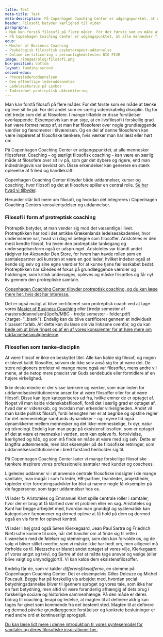 ```yaml
---
title: Test
meta-title: Test
meta-description: På Copenhagen Coaching Center er udgangspunktet, at alle mennesker filosoferer. Coaching – og særligt filosofisk coaching - kan være en særlig måde at filosofere over sit liv på, som gør det dybere og rigere, end man indledningsvis var bevidst om. Disse erkendelser kan generere en stærk oplevelse af frihed og handlekraft. 
header: Filosofi betyder kærlighed til viden
paragraphs:
- Man kan forstå filosofi på flere måder. For det første som en måde at tænke og leve sit liv på. For det andet som en særlig videnskabelig disciplin. Og for det tredje som det at filosofere. I mange tilfælde er disse forståelser overlappende. Eksempelvis kan man sige, at en livsfilosofi i forskellig grad kan være formet netop af, at man har filosoferet over nogle grundlæggende værdier og fænomener i tilværelsen. Og en del af denne filosoferen kan være inspireret af filosofiske tænkere, hvis værker man har læst eller hørt om.
- På Copenhagen Coaching Center er udgangspunktet, at alle mennesker filosoferer. Coaching – og særligt filosofisk coaching - kan være en særlig måde at filosofere over sit liv på, som gør det dybere og rigere, end man indledningsvis var bevidst om. Disse erkendelser kan generere en stærk oplevelse af frihed og handlekraft.
edus:
- Master of Business Coaching
- Psykologisk filosofisk psykoterapeut-uddannelse
- Online certificering i personlighedstesten BIG FIVE
image: /images/blog/filosofi.png
box-position: bottom
layout: landing-second
second-edus:
- Proceslederuddannelsen
- Den offentlige lederuddannelse
- Ledelseskursus på Lesbos
- Individuel protreptisk akkreditering
---
```


Man kan forstå filosofi på flere måder. For det første som en måde at tænke og leve sit liv på. For det andet som en særlig videnskabelig disciplin. Og for det tredje som det at filosofere. I mange tilfælde er disse forståelser overlappende. Eksempelvis kan man sige, at en livsfilosofi i forskellig grad kan være formet netop af, at man har filosoferet over nogle grundlæggende værdier og fænomener i tilværelsen. Og en del af denne filosoferen kan være inspireret af filosofiske tænkere, hvis værker man har læst eller hørt om.

På Copenhagen Coaching Center er udgangspunktet, at alle mennesker filosoferer. Coaching – og særligt filosofisk coaching - kan være en særlig måde at filosofere over sit liv på, som gør det dybere og rigere, end man indledningsvis var bevidst om. Disse erkendelser kan generere en stærk oplevelse af frihed og handlekraft.

Copenhagen Coaching Center tilbyder både uddannelser, kurser og coaching, hvor filosofi og det at filosofere spiller en central rolle. <ins>[Se her hvad vi tilbyder](/)</ins>.

Herunder står lidt mere om filosofi, og hvordan det integreres i Copenhagen Coaching Centers konsulentydelser og uddannelser.

### Filosofi i form af protreptisk coaching

Protreptik betyder, at man vender sig mod det væsentlige i livet. Protreptikken har rod i det antikke Grækenlands ledelsesakademier, hvor underviserne var, hvad vi i dag vil betegne som filosoffer. Aristoteles er den mest kendte filosof, fra hvem den protreptiske tankegang og undersøgelsesform også er udsprunget. Aristoteles var blandt andet rådgiver for Alexander Den Store, for hvem han havde rollen som en samtalepartner udi kunsten at være en god leder, hvilket indebar også at kende sig selv og sine egne værdier for at kunne tjene fællesskabet bedst. Protreptikken har således et fokus på grundlæggende værdier og holdninger, som kritisk undersøges, opleves og måske frisættes og får nyt liv gennem den protreptiske samtale.

<ins>[Copenhagen Coaching Center tilbyder protreptisk coaching, og du kan læse mere her, hvis det har interesse](/coaching-service/#Protreptiskesamtaler/).</ins>

Det er også muligt at blive certificeret som protreptisk coach ved at tage vores <ins>[Master of Business Coaching](/academy/master-of-business-coaching/)</ins> eller [tredje semester af masteruddannelsen](/pdfs/MBC - tredje semester - folder.pdf){:target="_blank"}. Endelig kan du blive certificeret gennem et individuelt tilpasset forløb. Alt dette kan du læse om via linksene ovenfor, og du kan <ins>[bede om at blive ringet op af en af vores konsulenter for at høre mere om uddannelsesmulighederne](#bliv-ringet-op)</ins>.

### Filosofien som tænke-disciplin

At være filosof er ikke en beskyttet titel. Alle kan kalde sig filosof, og nogen er blevet kaldt filosoffer, selvom de ikke selv anså sig for at være det. De store religioners profeter vil mange mene også var filosoffer, mens andre vil mene, at de netop mere præcist var Guds sendebude eller formidlere af en højere virkelighed.  

Ikke desto mindre er der visse tænkere og værker, som man inden for uddannelsesinstitutionerne anser for at være filosoffer eller for at være filosofi. Disse kan igen kategoriseres ud fra, hvilke emner de er optaget af. Noget vil man kalde videnskabsfilosofi, fordi det i særlig grad er optaget af, hvad der er videnskab, og hvordan man erkender virkeligheden. Andet vil man kalde politisk filosofi, fordi hensigten her er at begribe og opstille regler for det menneskelige samfunds dynamikker – og i nyere tid også dynamikkerne mellem mennesker og det ikke-menneskelige, fx dyr, natur og teknologi. Endelig kan man pege på eksistensfilosofien, som er optaget af det at være et menneske i verden, som kan opleve fx. fortvivlelse, kærlighed og håb, og som må finde en måde at være med sig selv. Dette er langtfra udtømmende, men blot eksempler på de filosofiske retninger, som uddannelsesinstitutionerne i bred forstand henholder sig til.  

På Copenhagen Coaching Center lader vi mange forskellige filosofiske tænkere inspirere vores professionelle samtaler med kunder og coachees.

Ligeledes uddanner vi i at anvende centrale filosofiske indsigter i de mange samtaler, man indgår i som fx leder, HR-partner, teamleder, projektleder, topleder eller forretningsudvikler for blot at nævne nogle få eksempler på de fagpersoner, som tager uddannelser hos os.

Vi lader fx Aristoteles og Emmanuel Kant spille centrale roller i samtaler, hvor der er brug at få klarhed over et problem eller en sag. Aristoteles og Kant har begge arbejdet med, hvordan man grundigt og systematisk kan kategorisere fænomener og derved opleve at få hold på dem og dermed også en vis form for oplevet kontrol.

Vi lader i høj grad også Søren Kierkegaard, Jean Paul Sartre og Friedrich Nietzsche komme til orde, når det handler om at finde sig til rette i tilværelsen med de følelser og stemninger, som den kan forvolde os, og de valg vi bliver stillet overfor, som vi måske ikke har bedt om, men alligevel må forholde os til. Nietzsche er blandt andet optaget af vores vilje, Kierkegaard af vores angst og tvivl, og Sartre af det at måtte tage ansvar og vælge (eller blive valgt og umyndiggjort!). Vi kan kalde dem eksistensfilosoffer.

Endelig får de, som vi kalder *differensfilosofferne*, en stemme på Copenhagen Coaching Center. Det er eksempelvis Gilles Deleuze og Michel Foucault. Begge har på forskellig vis arbejdet med, hvordan social betydningsdannelse bliver til igennem sproget og vores tale, som ikke har en fast betydning, men altid vil være foranderlig afhængig af dets brug i forskellige sociale og historiske sammenhænge. På den måde er deres bidrag til coaching, terapi og ledelse, at magten til at definere aldrig kan tages for givet som kommende fra eet bestemt sted. Magten til at definere og dermed påvirke grundlæggende forståelser og konkrete beslutninger er med andre ord et kontinuerligt sprogspil.

<ins>[Du kan læse lidt mere i denne introduktion til vores syntesemodel for samtaler og deres filosofiske inspirationer her](/syntesemodellen-uddrag/).</ins>